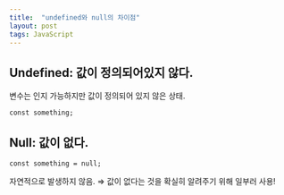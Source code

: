 ```yaml
---
title:  "undefined와 null의 차이점"
layout: post
tags: JavaScript
---
```


## Undefined: 값이 정의되어있지 않다.
변수는 인지 가능하지만 값이 정의되어 있지 않은 상태.
```
const something;
```

## Null: 값이 없다.
```
const something = null;
```
자연적으로 발생하지 않음. ⇒ 값이 없다는 것을 확실히 알려주기 위해 일부러 사용!
